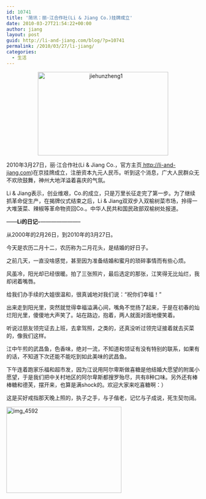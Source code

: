 ```yaml
---
id: 10741
title: '简讯：丽·江合作社(Li & Jiang Co.)挂牌成立'
date: 2010-03-27T21:54:22+00:00
author: jiang
layout: post
guid: http://li-and-jiang.com/blog/?p=10741
permalink: /2010/03/27/li-jiang/
categories:
  - 生活
---
```

<div style="text-align: center;">
  <img class="alignnone size-full wp-image-10744" title="jiehunzheng1" src="http://li-and-jiang.com/blog/wp-content/uploads/2010/03/jiehunzheng1.jpg" alt="jiehunzheng1" width="340" height="218" srcset="http://li-and-jiang.com/blog/wp-content/uploads/2010/03/jiehunzheng1-300x192.jpg 300w, http://li-and-jiang.com/blog/wp-content/uploads/2010/03/jiehunzheng1.jpg 340w" sizes="(max-width: 340px) 100vw, 340px" />
</div></p> 

<div>
  2010年3月27日，丽·江合作社(Li & Jiang Co.，官方主页<a href=" http://li-and-jiang.com" target="_blank"> http://li-and-jiang.com</a>)在京挂牌成立，注册资本九元人民币。听到这个消息，广大人民群众无不欢欣鼓舞，神州大地洋溢着喜庆的气氛。
</div></p> 

<div>
  Li & Jiang表示，创业维艰，Co.的成立，只是万里长征走完了第一步。为了继续抓革命促生产，在揭牌仪式结束之后，Li & Jiang双双步入双榆树菜市场，拎得一大堆菠菜、辣椒等革命物资回Co.。中华人民共和国民政部双榆树处报道。
</div></p> 

<div>
  &#8212;&#8212;<strong>Li的日记-</strong>&#8212;&#8212;&#8212;&#8212;&#8212;&#8212;&#8212;&#8211;
</div>

从2000年的2月26日，到2010年的3月27日。

今天是农历二月十二，农历称为二月花头，是结婚的好日子。

之前几天，一直没啥感觉，甚至因为准备结婚和蜜月的琐碎事情而有些心烦。

风虽冷，阳光却已经很暖。拍了三张照片，最后选定的那张，江笑得无比灿烂，我却闭着嘴唇。

给我们办手续的大姐很温和，很真诚地对我们说：“祝你们幸福！”

出来走到阳光里，突然就觉得幸福溢满心间，嘴角不觉扬了起来，于是在初春的灿烂阳光里，傻傻地大声笑了。站在路边，抱着，两人就面对面地傻笑着。

听说过朋友领完证去上班，去拿驾照，之类的，还真没听过领完证接着就去买菜的，像我们这样。

江中午煎的武昌鱼，色香味，绝对一流，不知道和领证有没有特别的联系，如果有的话，不知道下次还能不能吃到如此美味的武昌鱼。

下午连着跑家乐福和超市发，因为江说用阿尔卑斯做喜糖是他结婚大愿望的附属小愿望，于是我们把中关村地区的阿尔卑斯都搜罗殆尽，共有8种口味。另外还有棒棒糖和德芙，摆开来，也算是满shock的。欢迎大家来吃喜糖啊：）

这是买好戒指那天晚上照的，执子之手，与子偕老，记忆与子成说，死生契勿阔。

<img class="alignnone size-medium wp-image-10754" title="img_4592" src="http://li-and-jiang.com/blog/wp-content/uploads/2010/03/img_4592-300x225.jpg" alt="img_4592" width="300" height="225" srcset="http://li-and-jiang.com/blog/wp-content/uploads/2010/03/img_4592-300x225.jpg 300w, http://li-and-jiang.com/blog/wp-content/uploads/2010/03/img_4592-1024x768.jpg 1024w" sizes="(max-width: 300px) 100vw, 300px" />